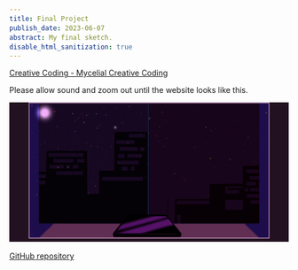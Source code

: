 ```yaml
---
title: Final Project
publish_date: 2023-06-07
abstract: My final sketch.
disable_html_sanitization: true
---
```

[Creative Coding - Mycelial Creative Coding](https://creative-coding-at3.deno.dev)

Please allow sound and zoom out until the website looks like this.

![Website screenshot](../images/screenshot.png)

[GitHub repository](https://github.com/sturrpzz/creative-coding-AT3)


